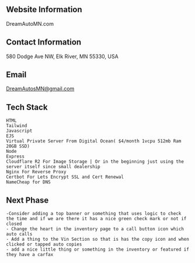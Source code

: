 ## Website Information

DreamAutoMN.com

## Contact Information

580 Dodge Ave NW, Elk River, MN 55330, USA

## Email

DreamAutosMN@gmail.com

## Tech Stack

    HTML
    Tailwind
    Javascript
    EJS
    Virtual Private Server From Digital Ocean( $4/month 1vcpu 512mb Ram 20GB SSD)
    Node
    Express
    Cloudflare R2 For Image Storage | Or in the beginning just using the server itself since small dealership
    Nginx For Reverse Proxy
    Certbot For Lets Encrypt SSL and Cert Renewal
    NameCheap for DNS

## Next Phase

    -Consider adding a top banner or something that uses logic to check the time and if we are there it has a nice green check mark or not if closed
    - Change the heart in the inventory page to a call button icon which auto calls
    - Add a thing to the Vin Section so that is has the copy icon and when clicked or tapped auto copies
    - add a nice little thing or something in the inventory or featured if they have a carfax
